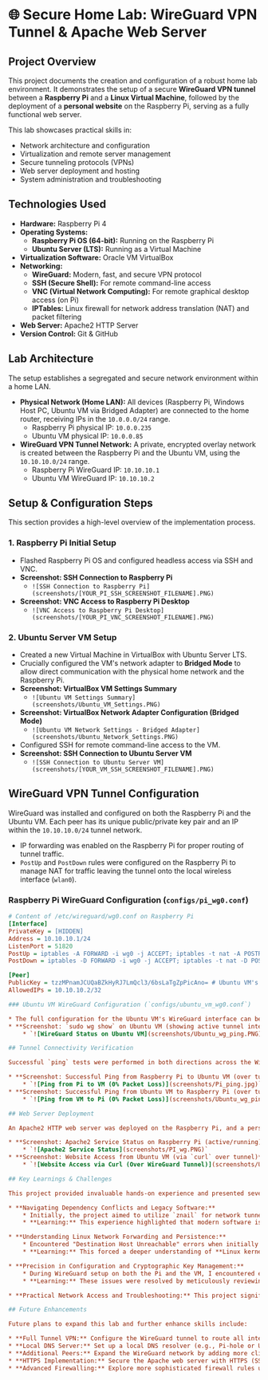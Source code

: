 # 🌐 Secure Home Lab: WireGuard VPN Tunnel & Apache Web Server

## Project Overview

This project documents the creation and configuration of a robust home lab environment. It demonstrates the setup of a secure **WireGuard VPN tunnel** between a **Raspberry Pi** and a **Linux Virtual Machine**, followed by the deployment of a **personal website** on the Raspberry Pi, serving as a fully functional web server.

This lab showcases practical skills in:
* Network architecture and configuration
* Virtualization and remote server management
* Secure tunneling protocols (VPNs)
* Web server deployment and hosting
* System administration and troubleshooting

## Technologies Used

* **Hardware:** Raspberry Pi 4
* **Operating Systems:**
  * **Raspberry Pi OS (64-bit):** Running on the Raspberry Pi
  * **Ubuntu Server (LTS):** Running as a Virtual Machine
* **Virtualization Software:** Oracle VM VirtualBox
* **Networking:**
  * **WireGuard:** Modern, fast, and secure VPN protocol
  * **SSH (Secure Shell):** For remote command-line access
  * **VNC (Virtual Network Computing):** For remote graphical desktop access (on Pi)
  * **IPTables:** Linux firewall for network address translation (NAT) and packet filtering
* **Web Server:** Apache2 HTTP Server
* **Version Control:** Git & GitHub

## Lab Architecture

The setup establishes a segregated and secure network environment within a home LAN.

* **Physical Network (Home LAN):** All devices (Raspberry Pi, Windows Host PC, Ubuntu VM via Bridged Adapter) are connected to the home router, receiving IPs in the `10.0.0.0/24` range.
  * Raspberry Pi physical IP: `10.0.0.235`
  * Ubuntu VM physical IP: `10.0.0.85`
* **WireGuard VPN Tunnel Network:** A private, encrypted overlay network is created between the Raspberry Pi and the Ubuntu VM, using the `10.10.10.0/24` range.
  * Raspberry Pi WireGuard IP: `10.10.10.1`
  * Ubuntu VM WireGuard IP: `10.10.10.2`

## Setup & Configuration Steps

This section provides a high-level overview of the implementation process.

### 1. Raspberry Pi Initial Setup
* Flashed Raspberry Pi OS and configured headless access via SSH and VNC.
* **Screenshot: SSH Connection to Raspberry Pi**
  * `![SSH Connection to Raspberry Pi](screenshots/[YOUR_PI_SSH_SCREENSHOT_FILENAME].PNG)`
* **Screenshot: VNC Access to Raspberry Pi Desktop**
  * `![VNC Access to Raspberry Pi Desktop](screenshots/[YOUR_PI_VNC_SCREENSHOT_FILENAME].PNG)`

### 2. Ubuntu Server VM Setup
* Created a new Virtual Machine in VirtualBox with Ubuntu Server LTS.
* Crucially configured the VM's network adapter to **Bridged Mode** to allow direct communication with the physical home network and the Raspberry Pi.
* **Screenshot: VirtualBox VM Settings Summary**
  * `![Ubuntu VM Settings Summary](screenshots/Ubuntu_VM_Settings.PNG)`
* **Screenshot: VirtualBox Network Adapter Configuration (Bridged Mode)**
  * `![Ubuntu VM Network Settings - Bridged Adapter](screenshots/Ubuntu_Network_Settings.PNG)`
* Configured SSH for remote command-line access to the VM.
* **Screenshot: SSH Connection to Ubuntu Server VM**
  * `![SSH Connection to Ubuntu Server VM](screenshots/[YOUR_VM_SSH_SCREENSHOT_FILENAME].PNG)`

## WireGuard VPN Tunnel Configuration

WireGuard was installed and configured on both the Raspberry Pi and the Ubuntu VM. Each peer has its unique public/private key pair and an IP within the `10.10.10.0/24` tunnel network.

* IP forwarding was enabled on the Raspberry Pi for proper routing of tunnel traffic.
* `PostUp` and `PostDown` rules were configured on the Raspberry Pi to manage NAT for traffic leaving the tunnel onto the local wireless interface (`wlan0`).

### Raspberry Pi WireGuard Configuration (`configs/pi_wg0.conf`)
```ini
# Content of /etc/wireguard/wg0.conf on Raspberry Pi
[Interface]
PrivateKey = [HIDDEN]
Address = 10.10.10.1/24
ListenPort = 51820
PostUp = iptables -A FORWARD -i wg0 -j ACCEPT; iptables -t nat -A POSTROUTING -o wlan0 -j MASQUERADE
PostDown = iptables -D FORWARD -i wg0 -j ACCEPT; iptables -t nat -D POSTROUTING -o wlan0 -j MASQUERADE

[Peer]
PublicKey = tzzMPnamJCUQaBZkHyRJ7LmQcl3/6bsLaTgZpPicAno= # Ubuntu VM's Public Key
AllowedIPs = 10.10.10.2/32

### Ubuntu VM WireGuard Configuration (`configs/ubuntu_vm_wg0.conf`)

* The full configuration for the Ubuntu VM's WireGuard interface can be found in `configs/ubuntu_vm_wg0.conf` within this repository.
* **Screenshot: `sudo wg show` on Ubuntu VM (showing active tunnel interface and peer)**
    * `![WireGuard Status on Ubuntu VM](screenshots/Ubuntu_wg_ping.PNG)`

## Tunnel Connectivity Verification

Successful `ping` tests were performed in both directions across the WireGuard tunnel, demonstrating full connectivity between the `10.10.10.x` tunnel IPs.

* **Screenshot: Successful Ping from Raspberry Pi to Ubuntu VM (over tunnel)**
    * `![Ping from Pi to VM (0% Packet Loss)](screenshots/Pi_ping.jpg)`
* **Screenshot: Successful Ping from Ubuntu VM to Raspberry Pi (over tunnel)**
    * `![Ping from VM to Pi (0% Packet Loss)](screenshots/Ubuntu_wg_ping.PNG)`

## Web Server Deployment

An Apache2 HTTP web server was deployed on the Raspberry Pi, and a personal website (from my GitHub repository: [**Link to your website repo if separate**]) was configured to be served from it.

* **Screenshot: Apache2 Service Status on Raspberry Pi (active/running)**
    * `![Apache2 Service Status](screenshots/PI_wg.PNG)`
* **Screenshot: Website Access from Ubuntu VM (via `curl` over tunnel)**
    * `![Website Access via Curl (Over WireGuard Tunnel)](screenshots/Ubuntu_SSH_Apache.PNG)`

## Key Learnings & Challenges

This project provided invaluable hands-on experience and presented several opportunities for in-depth learning and problem-solving:

* **Navigating Dependency Conflicts and Legacy Software:**
    * Initially, the project aimed to utilize `znail` for network tunneling. However, repeated "ModuleNotFoundError" and other compatibility issues arose due to its reliance on outdated Python dependencies, which proved challenging to resolve in a modern Python 3.11 environment.
    * **Learning:** This experience highlighted that modern software is not always backward-compatible with legacy solutions. It reinforced the importance of **adaptability** in project planning and the value of researching **alternative technologies** (like WireGuard) when an initial approach becomes an insurmountable obstacle.

* **Understanding Linux Network Forwarding and Persistence:**
    * Encountered "Destination Host Unreachable" errors when initially bringing up the WireGuard tunnel on the Raspberry Pi. This was traced back to two core issues: the `iptables` command not being found (requiring its installation) and the kernel's IP forwarding (`/proc/sys/net/ipv4/ip_forward`) being disabled (`0`).
    * **Learning:** This forced a deeper understanding of **Linux kernel networking parameters**, specifically how `ip_forward` enables packet routing between interfaces. It also emphasized the critical step of ensuring network configurations and services (`wg-quick@wg0`) are configured to **start persistently on boot** (`systemctl enable`) for a stable lab environment.

* **Precision in Configuration and Cryptographic Key Management:**
    * During WireGuard setup on both the Pi and the VM, I encountered errors such as "Key is not the correct length or format" and `wg0.conf` file not found.
    * **Learning:** These issues were resolved by meticulously reviewing the configuration files in `nano` and identifying subtle typos or incorrect formatting (e.g., missing characters, extra spaces, incorrect key formats, or improper saving of files). This underscored the paramount importance of **attention to detail** in network configuration and the **strictness of cryptographic key formats** required by secure protocols like WireGuard.

* **Practical Network Access and Troubleshooting:** This project significantly improved my comfort with remote command-line access (SSH) and graphical desktop access (VNC) for Linux systems. It also solidified my ability to distinguish between private tunnel IPs and physical network IPs, and effectively troubleshoot network connectivity issues.

## Future Enhancements

Future plans to expand this lab and further enhance skills include:

* **Full Tunnel VPN:** Configure the WireGuard tunnel to route all internet traffic from the Ubuntu VM through the Raspberry Pi, creating a secure **Browse experience**.
* **Local DNS Server:** Set up a local DNS resolver (e.g., Pi-hole or Unbound) on the Raspberry Pi for network-wide ad-blocking and custom domain resolution.
* **Additional Peers:** Expand the WireGuard network by adding more client devices (e.g., a laptop, another VM, or even a mobile phone).
* **HTTPS Implementation:** Secure the Apache web server with HTTPS (SSL/TLS) using Let's Encrypt certificates (for scenarios where public access might be considered).
* **Advanced Firewalling:** Explore more sophisticated firewall rules using `nftables` for finer-grained control over network traffic.